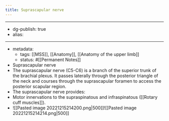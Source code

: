 ```yaml
---
title: Suprascapular nerve
---
```


- --
- dg-publish: true
- alias:
- --
- metadata:
	- tags: [[MSS]], [[Anatomy]], [[Anatomy of the upper limb]]
	- status: #[[Permanent Notes]]
- Suprascapular nerve
- The suprascapular nerve (C5-C6) is a branch of the superior trunk of the brachial plexus. It passes laterally through the posterior triangle of the neck and courses through the suprascapular foramen to access the posterior scapular region.
- The suprascapular nerve provides:
- Motor innervations to the supraspinatous and infraspinatous ([[Rotary cuff muscles]]).
- ![[Pasted image 20221215214200.png|500]]![[Pasted image 20221215214214.png|500]]